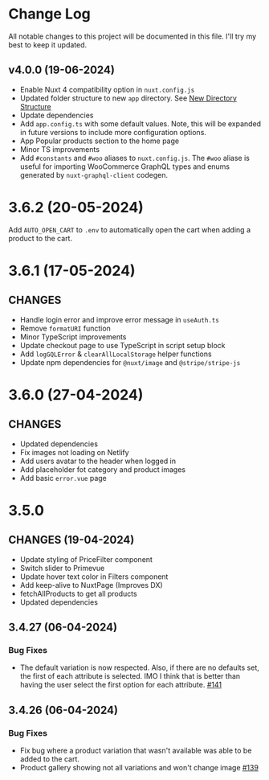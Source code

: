 # Change Log

All notable changes to this project will be documented in this file. I'll try my best to keep it updated.

## v4.0.0 (19-06-2024)

- Enable Nuxt 4 compatibility option in `nuxt.config.js`
- Updated folder structure to new `app` directory. See [New Directory Structure](https://nuxt.com/docs/getting-started/upgrade#new-directory-structure)
- Update dependencies
- Add `app.config.ts` with some default values. Note, this will be expanded in future versions to include more configuration options.
- App Popular products section to the home page
- Minor TS improvements
- Add `#constants` and `#woo` aliases to `nuxt.config.js`. The `#woo` aliase is useful for importing WooCommerce GraphQL types and enums generated by `nuxt-graphql-client` codegen.

# 3.6.2 (20-05-2024)

Add `AUTO_OPEN_CART` to `.env` to automatically open the cart when adding a product to the cart.

# 3.6.1 (17-05-2024)

## CHANGES

- Handle login error and improve error message in `useAuth.ts`
- Remove `formatURI` function
- Minor TypeScript improvements
- Update checkout page to use TypeScript in script setup block
- Add `logGQLError` & `clearAllLocalStorage` helper functions
- Update npm dependencies for `@nuxt/image` and `@stripe/stripe-js`

# 3.6.0 (27-04-2024)

## CHANGES

- Updated dependencies
- Fix images not loading on Netlify
- Add users avatar to the header when logged in
- Add placeholder fot category and product images
- Add basic `error.vue` page

# 3.5.0

## CHANGES (19-04-2024)

- Update styling of PriceFilter component
- Switch slider to Primevue
- Update hover text color in Filters component
- Add keep-alive to NuxtPage (Improves DX)
- fetchAllProducts to get all products
- Updated dependencies

## 3.4.27 (06-04-2024)

### Bug Fixes

- The default variation is now respected. Also, if there are no defaults set, the first of each attribute is selected. IMO I think that is better than having the user select the first option for each attribute. [#141](https://github.com/scottyzen/woonuxt/issues/141)

## 3.4.26 (06-04-2024)

### Bug Fixes

- Fix bug where a product variation that wasn't available was able to be added to the cart.
- Product gallery showing not all variations and won't change image [#139](https://github.com/scottyzen/woonuxt/issues/139)
